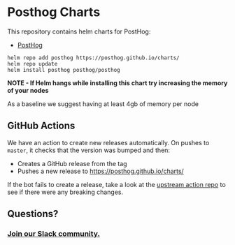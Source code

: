 # Posthog Charts

This repository contains helm charts for PostHog:

* [PostHog](https://github.com/PostHog/charts/blob/master/charts/posthog/README.md)

```shell script
helm repo add posthog https://posthog.github.io/charts/
helm repo update
helm install posthog posthog/posthog
```

**NOTE - If Helm hangs while installing this chart try increasing the memory of your nodes**

As a baseline we suggest having at least 4gb of memory per node


## GitHub Actions

We have an action to create new releases automatically. On pushes to `master`, it checks that the version was bumped and then:

- Creates a GitHub release from the tag
- Pushes a new release to https://posthog.github.io/charts/

If the bot fails to create a release, take a look at the [upstream action repo](https://github.com/helm/chart-releaser-action) to see if there were any breaking changes.

## Questions?

### [Join our Slack community.](https://join.slack.com/t/posthogusers/shared_invite/enQtOTY0MzU5NjAwMDY3LTc2MWQ0OTZlNjhkODk3ZDI3NDVjMDE1YjgxY2I4ZjI4MzJhZmVmNjJkN2NmMGJmMzc2N2U3Yjc3ZjI5NGFlZDQ)
